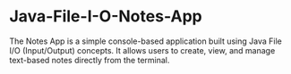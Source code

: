# Java-File-I-O-Notes-App
The Notes App is a simple console-based application built using Java File I/O (Input/Output) concepts. It allows users to create, view, and manage text-based notes directly from the terminal.
